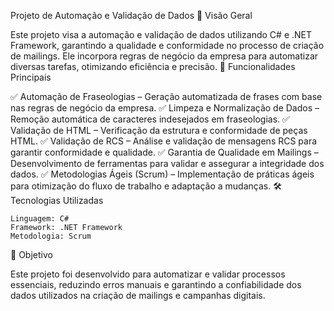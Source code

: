 Projeto de Automação e Validação de Dados
🚀 Visão Geral

Este projeto visa a automação e validação de dados utilizando C# e .NET Framework, garantindo a qualidade e conformidade no processo de criação de mailings. Ele incorpora regras de negócio da empresa para automatizar diversas tarefas, otimizando eficiência e precisão.
🔧 Funcionalidades Principais

✅ Automação de Fraseologias – Geração automatizada de frases com base nas regras de negócio da empresa.
✅ Limpeza e Normalização de Dados – Remoção automática de caracteres indesejados em fraseologias.
✅ Validação de HTML – Verificação da estrutura e conformidade de peças HTML.
✅ Validação de RCS – Análise e validação de mensagens RCS para garantir conformidade e qualidade.
✅ Garantia de Qualidade em Mailings – Desenvolvimento de ferramentas para validar e assegurar a integridade dos dados.
✅ Metodologias Ágeis (Scrum) – Implementação de práticas ágeis para otimização do fluxo de trabalho e adaptação a mudanças.
🛠️ Tecnologias Utilizadas

    Linguagem: C#
    Framework: .NET Framework
    Metodologia: Scrum

🎯 Objetivo

Este projeto foi desenvolvido para automatizar e validar processos essenciais, reduzindo erros manuais e garantindo a confiabilidade dos dados utilizados na criação de mailings e campanhas digitais.
